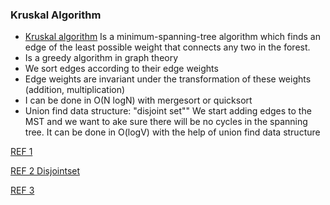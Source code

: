 ### Kruskal Algorithm
- [Kruskal algorithm](https://en.wikipedia.org/wiki/Kruskal%27s_algorithm) Is a minimum-spanning-tree algorithm which finds an edge of the least possible weight that connects any two in the forest.
- Is a greedy algorithm in graph theory
- We sort edges according to their edge weights
- Edge weights are invariant under the transformation of these weights (addition, multiplication)
- I can be done in O(N logN) with mergesort or quicksort
- Union find data structure: "disjoint set""
  We start adding edges to the MST and we want to ake sure there will be no cycles in the spanning tree. It can be done in O(logV)
  with the help of union find data structure
  
 
[REF 1](https://www.youtube.com/watch?v=JZBQLXgSGfs) 

[REF 2 Disjointset](https://www.youtube.com/watch?v=wU6udHRIkcc&ab_channel=AbdulBari)

[REF 3](https://github.com/TheAlgorithms/Python/blob/master/graphs/minimum_spanning_tree_kruskal2.py)